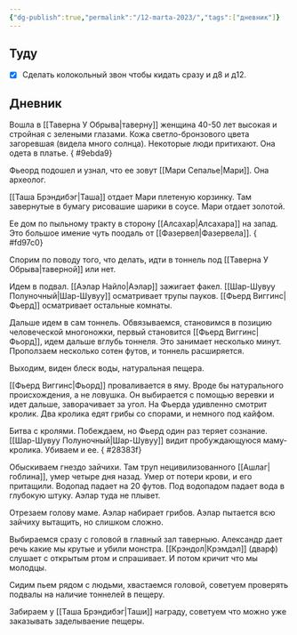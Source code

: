 ```yaml
---
{"dg-publish":true,"permalink":"/12-marta-2023/","tags":["дневник"]}
---
```



## Туду

- [x] Сделать колокольный звон чтобы кидать сразу и д8 и д12.

## Дневник

Вошла в [[Таверна У Обрыва\|таверну]] женщина 40-50 лет высокая и стройная с зелеными глазами. Кожа светло-бронзового цвета загоревшая (видела много солнца). Некоторые люди притихают. Она одета в платье.
{ #9ebda9}


Фьеорд подошел и узнал, что ее зовут [[Мари Сепалье\|Мари]]. Она археолог.

[[Таша Брэндибэг\|Таша]] отдает Мари плетеную корзинку. Там завернутые в бумагу рисовашие шарики в соусе. Мари отдает золотой. 

Ее дом по пыльному тракту в сторону [[Алсахар\|Алсахара]] на запад. Это большое имение чуть поодаль от [[Фазервел\|Фазервела]].
{ #fd97c0}


Спорим по поводу того, что делать, идти в тоннель под [[Таверна У Обрыва\|таверной]] или нет.

Идем в подвал. [[Аэлар Найло\|Аэлар]] зажигает факел. [[Шар-Шувуу Полуночный\|Шар-Шувуу]] осматривает трупы пауков. [[Фьерд Виггинс\|Фьерд]] осматривает остальные комнаты.

Дальше идем в сам тоннель. Обвязываемся, становимся в позицию человеческой многоножки, первый становится [[Фьерд Виггинс\|Фьорд]], идем дальше вглубь тоннеля. Это занимает несколько минут. Проползаем несколько сотен футов, и тоннель расширяется.

Выходим, виден блеск воды, натуральная пещера.

[[Фьерд Виггинс\|Фьорд]] проваливается в яму. Вроде бы натурального происхождения, а не ловушка. Он выбирается с помощью веревки и идет дальше, заворачивает за угол. На Фьерда удивленно смотрит кролик. Два кролика едят грибы со спорами, и немного под кайфом.

Битва с кролями. Побеждаем, но Фьерд один раз теряет сознание. [[Шар-Шувуу Полуночный\|Шар-Шувуу]] видит пробуждающуюся маму-кролика. Убиваем и ее.
{ #28383f}


Обыскиваем гнездо зайчихи. Там труп нецивилизованного [[Ашлаг\|гоблина]], умер четыре дня назад. Умер от потери крови, и его притащили. Водопад падает на 20 футов. Под водопадом падает вода в глубокую штуку. Аэлар туда не плывет.

Отрезаем голову маме. Аэлар набирает грибов. Аэлар пытается всю зайчиху вытащить, но слишком сложно.

Выбираемся сразу с головой в главный зал таверныю. Александр дает речь какие мы крутые и убили монстра. [[Крэндол\|Крэмдэл]] (дварф) слушает с открытым ртом и спрашивает. И потом кричит что мы молодцы.

Сидим пьем рядом с людьми, хвастаемся головой, советуем проверять подвалы на наличие тоннелей в пещеру.

Забираем у [[Таша Брэндибэг\|Таши]] награду, советуем что можно уже заказывать заделываение пещеры.